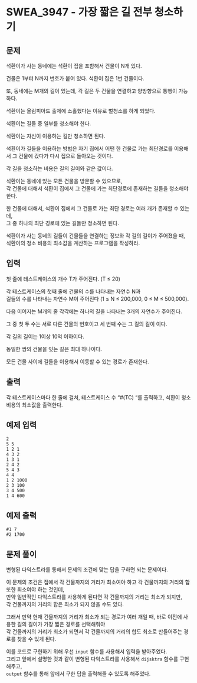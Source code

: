 # SWEA_3947 - 가장 짧은 길 전부 청소하기

## 문제

석환이가 사는 동네에는 석환이 집을 포함해서 건물이 N개 있다.

건물은 1부터 N까지 번호가 붙어 있다. 석환이 집은 1번 건물이다.

또, 동네에는 M개의 길이 있는데, 각 길은 두 건물을 연결하고 양방향으로 통행이 가능하다.

석환이는 올림피아드 출제에 소홀했다는 이유로 벌청소를 하게 되었다.

석환이는 길들 중 일부를 청소해야 한다.

석환이는 자신이 이용하는 길만 청소하면 된다.

석환이가 길들을 이용하는 방법은 자기 집에서 어떤 한 건물로 가는 최단경로를 이용해서 그 건물에 갔다가 다시 집으로 돌아오는 것이다.

각 길을 청소하는 비용은 길의 길이와 같은 값이다.

석환이는 동네에 있는 모든 건물을 방문할 수 있으므로,  
각 건물에 대해서 석환이 집에서 그 건물에 가는 최단경로에 존재하는 길들을 청소해야 한다.

한 건물에 대해서, 석환이 집에서 그 건물로 가는 최단 경로는 여러 개가 존재할 수 있는데,  
그 중 하나의 최단 경로에 있는 길들만 청소하면 된다.

석환이가 사는 동네의 길들이 건물들을 연결하는 정보와 각 길의 길이가 주어졌을 때,  
석환이의 청소 비용의 최소값을 계산하는 프로그램을 작성하라.

## 입력

첫 줄에 테스트케이스의 개수 T가 주어진다. (T ≤ 20)

각 테스트케이스의 첫째 줄에 건물의 수를 나타내는 자연수 N과  
길들의 수를 나타내는 자연수 M이 주어진다 (1 ≤ N ≤ 200,000, 0 ≤ M ≤ 500,000).

다음 이어지는 M개의 줄 각각에는 하나의 길을 나타내는 3개의 자연수가 주어진다.

그 중 첫 두 수는 서로 다른 건물의 번호이고 세 번째 수는 그 길의 길이 이다.

각 길의 길이는 1이상 10억 이하이다.

동일한 쌍의 건물을 잇는 길은 최대 하나이다.

모든 건물 사이에 길들을 이용해서 이동할 수 있는 경로가 존재한다.

## 출력

각 테스트케이스마다 한 줄에 걸쳐, 테스트케이스 수 “#(TC) “를 출력하고, 석환이 청소 비용의 최소값을 출력한다.

## 예제 입력

```
2
5 5
1 2 1
4 3 2
1 3 1
2 4 2
5 4 3
4 4
1 2 1000
2 3 100
3 4 500
1 4 600
```

## 예제 출력

```
#1 7
#2 1700
```

## 문제 풀이

변형된 다익스트라를 통해서 문제의 조건에 맞는 답을 구하면 되는 문제이다.

이 문제의 조건은 집에서 각 건물까지의 거리가 최소여야 하고 각 건물까지의 거리의 합 또한 최소여야 하는 것인데,  
만약 일반적인 다익스트라를 사용하게 된다면 각 건물까지의 거리는 최소가 되지만,  
각 건물까지의 거리의 합은 최소가 되지 않을 수도 있다.

그래서 만약 현재 건물까지의 거리가 최소가 되는 경로가 여러 개일 때, 바로 이전에 사용한 길의 길이가 가장 짧은 경로를 선택해줘야  
각 건물까지의 거리가 최소가 되면서 각 건물까지의 거리의 합도 최소로 만들어주는 경로를 찾을 수 있게 된다.

이를 코드로 구현하기 위해 우선 `input` 함수를 사용해서 입력을 받아주었다.  
그리고 앞에서 설명한 것과 같이 변형된 다익스트라를 사용해서 `dijsktra` 함수를 구현해주고,  
`output` 함수를 통해 앞에서 구한 답을 출력해줄 수 있도록 해주었다.
